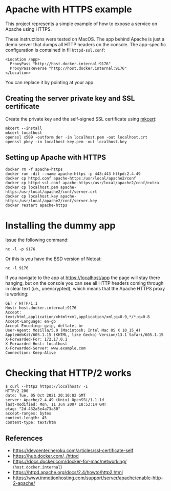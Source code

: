 Apache with HTTPS example
===

This project represents a simple example of how to expose a service on Apache using HTTPS.

These instructions were tested on MacOS. The app behind Apache is just a demo
server that dumps all HTTP headers on the console. The app-specific configuration
is contained in fil `httpd-ssl.conf`:

```
<Location /app>
  ProxyPass "http://host.docker.internal:9176"
  ProxyPassReverse "http://host.docker.internal:9176"
</Location>
```

You can replace it by pointing at your app.

## Creating the server private key and SSL certificate

Create the private key and the self-signed SSL certificate using [mkcert](https://github.com/FiloSottile/mkcert):

```
mkcert --install
mkcert localhost
openssl x509 -outform der -in localhost.pem -out localhost.crt
openssl pkey -in localhost-key.pem -out localhost.key
```

## Setting up Apache with HTTPS

```
docker rm -f apache-https
docker run -dit --name apache-https -p 443:443 httpd:2.4.49
docker cp httpd.conf apache-https:/usr/local/apache2/conf
docker cp httpd-ssl.conf apache-https:/usr/local/apache2/conf/extra
docker cp localhost.pem apache-https:/usr/local/apache2/conf/server.crt
docker cp localhost.key apache-https:/usr/local/apache2/conf/server.key
docker restart apache-https
```

# Installing the dummy app

Issue the following command:

```
nc -l -p 9176
```

Or this is you have the BSD version of Netcat:

```
nc -l 9176
```

If you navigate to the app at <https://localhost/app> the page will stay there hanging, but on the console
you can see all HTTP headers coming through in clear text (i.e., unencrypted), which means that the Apache HTTPS
proxy is working:

```
GET / HTTP/1.1
Host: host.docker.internal:9176
Accept: text/html,application/xhtml+xml,application/xml;q=0.9,*/*;q=0.8
Accept-Language: en-gb
Accept-Encoding: gzip, deflate, br
User-Agent: Mozilla/5.0 (Macintosh; Intel Mac OS X 10_15_4) AppleWebKit/605.1.15 (KHTML, like Gecko) Version/13.1 Safari/605.1.15
X-Forwarded-For: 172.17.0.1
X-Forwarded-Host: localhost
X-Forwarded-Server: www.example.com
Connection: Keep-Alive
```

# Checking that HTTP/2 works

```
$ curl --http2 https://localhost/ -I
HTTP/2 200 
date: Tue, 05 Oct 2021 20:10:02 GMT
server: Apache/2.4.49 (Unix) OpenSSL/1.1.1d
last-modified: Mon, 11 Jun 2007 18:53:14 GMT
etag: "2d-432a5e4a73a80"
accept-ranges: bytes
content-length: 45
content-type: text/htm
```

## References

* <https://devcenter.heroku.com/articles/ssl-certificate-self>
* <https://hub.docker.com/_/httpd>
* <https://docs.docker.com/docker-for-mac/networking/> (`host.docker.internal`)
* <https://httpd.apache.org/docs/2.4/howto/http2.html>
* <https://www.inmotionhosting.com/support/server/apache/enable-http-2-apache/>
